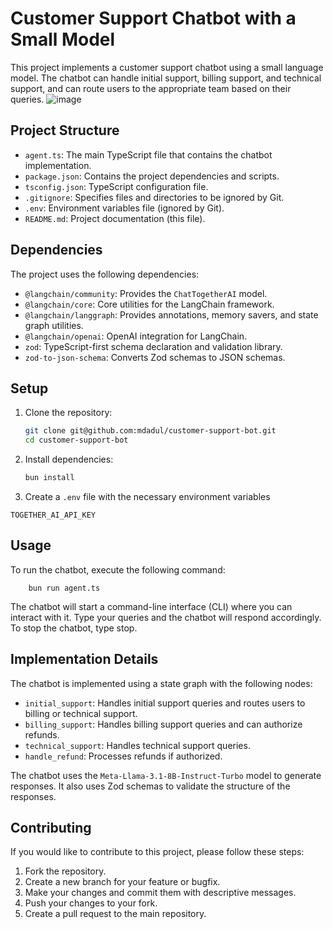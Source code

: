 # Customer Support Chatbot with a Small Model

This project implements a customer support chatbot using a small language model. The chatbot can handle initial support, billing support, and technical support, and can route users to the appropriate team based on their queries.
![image](https://github.com/user-attachments/assets/64dce739-e090-49ad-adec-cd6a01c5cb39)

## Project Structure

- `agent.ts`: The main TypeScript file that contains the chatbot implementation.
- `package.json`: Contains the project dependencies and scripts.
- `tsconfig.json`: TypeScript configuration file.
- `.gitignore`: Specifies files and directories to be ignored by Git.
- `.env`: Environment variables file (ignored by Git).
- `README.md`: Project documentation (this file).

## Dependencies

The project uses the following dependencies:

- `@langchain/community`: Provides the `ChatTogetherAI` model.
- `@langchain/core`: Core utilities for the LangChain framework.
- `@langchain/langgraph`: Provides annotations, memory savers, and state graph utilities.
- `@langchain/openai`: OpenAI integration for LangChain.
- `zod`: TypeScript-first schema declaration and validation library.
- `zod-to-json-schema`: Converts Zod schemas to JSON schemas.

## Setup

1. Clone the repository:
   ```sh
   git clone git@github.com:mdadul/customer-support-bot.git
   cd customer-support-bot
   ```
2. Install dependencies:

    ```sh
    bun install
    ```
3. Create a `.env` file with the necessary environment variables 
```
TOGETHER_AI_API_KEY
```

## Usage
To run the chatbot, execute the following command:

```
    bun run agent.ts
```

The chatbot will start a command-line interface (CLI) where you can interact with it. Type your queries and the chatbot will respond accordingly. To stop the chatbot, type stop.

## Implementation Details
The chatbot is implemented using a state graph with the following nodes:

* `initial_support`: Handles initial support queries and routes users to billing or technical support.
* `billing_support`: Handles billing support queries and can authorize refunds.
* `technical_support`: Handles technical support queries.
* `handle_refund`: Processes refunds if authorized.

The chatbot uses the `Meta-Llama-3.1-8B-Instruct-Turbo` model to generate responses. It also uses Zod schemas to validate the structure of the responses.


## Contributing
If you would like to contribute to this project, please follow these steps:

1. Fork the repository.
2. Create a new branch for your feature or bugfix.
3. Make your changes and commit them with descriptive messages.
4. Push your changes to your fork.
5. Create a pull request to the main repository.
